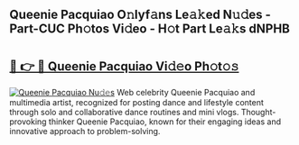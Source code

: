 ## Queenie Pacquiao O𝚗lyf𝚊ns Le𝚊𝚔ed N𝚞𝚍es - Part-CUC Ph𝚘tos Vi𝚍eo - H𝚘t Part Le𝚊𝚔s dNPHB

# <h2><a href="http://hf2rpuk.feru.top/?c=Queenie+Pacquiao">🔗 👉 🔴 Queenie Pacquiao Vi𝚍𝚎o Ph𝚘t𝚘𝚜</a></h2>

[![Queenie Pacquiao Nu𝚍𝚎s](https://i.imgur.com/0TWrTi3.gif)](http://hf2rpuk.feru.top/?c=Queenie+Pacquiao)
Web celebrity Queenie Pacquiao and multimedia artist, recognized for posting dance and lifestyle content through solo and collaborative dance routines and mini vlogs. Thought-provoking thinker Queenie Pacquiao, known for their engaging ideas and innovative approach to problem-solving. 
